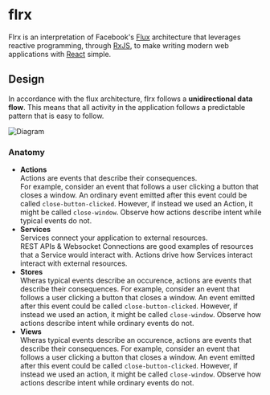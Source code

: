 # flrx
Flrx is an interpretation of Facebook's [Flux](https://facebook.github.io/flux/) architecture that leverages reactive programming, through [RxJS](https://github.com/Reactive-Extensions/RxJS), to make writing modern web applications with [React](https://facebook.github.io/react/) simple.

## Design
In accordance with the flux architecture, flrx follows a **unidirectional data flow**. This means that all activity in the application follows a predictable pattern that is easy to follow.  

![Diagram](https://raw.github.com/skeswa/flrx/master/docs/diagram.jpg)  

### Anatomy
- **Actions**  
Actions are events that describe their consequences.  
For example, consider an event that follows a user clicking a button that closes a window. An ordinary event emitted after this event could be called `close-button-clicked`. However, if instead we used an Action, it might be called `close-window`. Observe how actions describe intent while typical events do not.
- **Services**  
Services connect your application to external resources.  
REST APIs & Websocket Connections are good examples of resources that a Service would interact with. Actions drive how Services interact interact with external resources.   
- **Stores**<br>Wheras typical events describe an occurence, actions are events that describe their consequences. For example, consider an event that follows a user clicking a button that closes a window. An event emitted after this event could be called `close-button-clicked`. However, if instead we used an action, it might be called `close-window`. Observe how actions describe intent while ordinary events do not.
- **Views**<br>Wheras typical events describe an occurence, actions are events that describe their consequences. For example, consider an event that follows a user clicking a button that closes a window. An event emitted after this event could be called `close-button-clicked`. However, if instead we used an action, it might be called `close-window`. Observe how actions describe intent while ordinary events do not.
